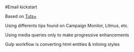 #Email kickstart

Based on [Tuts+](http://webdesign.tutsplus.com/tutorials/creating-a-future-proof-responsive-email-without-media-queries--cms-23919)

Using differents tips found on Campaign Monitor, Litmus, etc.

Using media queries only to make progressive enhancements

Gulp workflow is converting html entities & inlining styles

